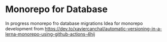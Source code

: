 # Monorepo for Database
In progress monorepo fro database migrations
Idea for monorepo development from https://dev.to/xaviercanchal/automatic-versioning-in-a-lerna-monorepo-using-github-actions-4hij
